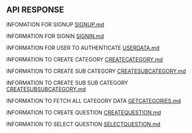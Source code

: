## API RESPONSE

INFOMATION FOR SIGNUP  [SIGNUP.md](./SIGNUP.md) 

INFORMATION FOR SIGNIN [SIGNIN.md](./SIGNIN.md)

INFORMATION FOR USER TO AUTHENTICATE [USERDATA.md](./USERDATA.md)

INFORMATION TO CREATE CATEGORY [CREATECATEGORY.md](./CREATECATEGORY.md)

INFORMATION TO CREATE SUB CATEGORY [CREATESUBCATEGORY.md](./CREATESUBCATEGORY.md)

INFORMATION TO CREATE SUB SUB CATEGORY [CREATESUBSUBCATEGORY.md](./CREATESUBSUBCATEGORY.md)

INFORMATION TO FETCH ALL CATEGORY DATA [GETCATEGORIES.md](./GETCATEGORIES.md)

INFORMATION TO CREATE QUESTION [CREATEQUESTION.md](./CREATEQUESTION.md)

INFORMATION TO SELECT QUESTION [SELECTQUESTION.md](./SELECTQUESTION.md)